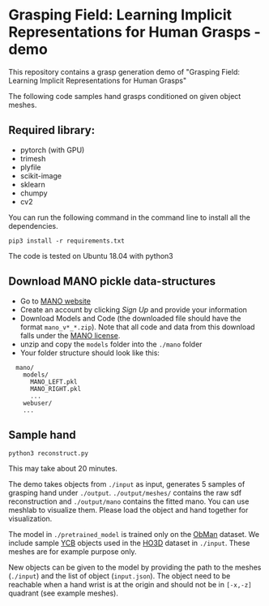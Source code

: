 # Grasping Field: Learning Implicit Representations for Human Grasps - demo

This repository contains a grasp generation demo of "Grasping Field: Learning Implicit Representations for Human Grasps"

The following code samples hand grasps conditioned on given object meshes.

## Required library:
- pytorch (with GPU)
- trimesh
- plyfile
- scikit-image
- sklearn
- chumpy
- cv2

You can run the following command in the command line to install all the dependencies.

    pip3 install -r requirements.txt

The code is tested on Ubuntu 18.04 with python3

## Download MANO pickle data-structures

- Go to [MANO website](http://mano.is.tue.mpg.de/)
- Create an account by clicking *Sign Up* and provide your information
- Download Models and Code (the downloaded file should have the format `mano_v*_*.zip`). Note that all code and data from this download falls under the [MANO license](http://mano.is.tue.mpg.de/license).
- unzip and copy the `models` folder into the `./mano` folder
- Your folder structure should look like this:
```
  mano/
    models/
      MANO_LEFT.pkl
      MANO_RIGHT.pkl
      ...
    webuser/
    ...
```

## Sample hand

    python3 reconstruct.py

This may take about 20 minutes.

The demo takes objects from `./input` as input, generates 5 samples of grasping hand under `./output`. `./output/meshes/` contains the raw sdf reconstruction and `./output/mano` contains the fitted mano. You can use meshlab to visualize them. Please load the object and hand together for visualization.

The model in `./pretrained_model` is trained only on the [ObMan](https://hassony2.github.io/obman) dataset.
We include sample [YCB](https://rse-lab.cs.washington.edu/projects/posecnn/) objects used in the [HO3D](https://github.com/shreyashampali/ho3d) dataset in `./input`. These meshes are for example purpose only.

New objects can be given to the model by providing the path to the meshes (`./input`) and the list of object (`input.json`). The object need to be reachable when a hand wrist is at the origin and should not be in `[-x,-z]` quadrant (see example meshes).


